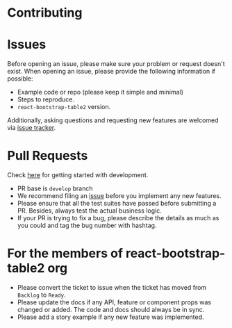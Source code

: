 # Contributing

# Issues
Before opening an issue, please make sure your problem or request doesn't exist. When opening an issue, please provide the following information if possible:

* Example code or repo (please keep it simple and minimal)
* Steps to reproduce.
* `react-bootstrap-table2` version.

Additionally, asking questions and requesting new features are welcomed via [issue tracker](https://github.com/SujiJoe/react-bootstrap-table2/issues).

# Pull Requests
Check [here](./docs/development.md) for getting started with development.

* PR base is `develop` branch
* We recommend filing an [issue](https://github.com/SujiJoe/react-bootstrap-table2/issues) before you implement any new features.
* Please ensure that all the test suites have passed before submitting a PR. Besides, always test the actual business logic.
* If your PR is trying to fix a bug, please describe the details as much as you could and tag the bug number with hashtag.

# For the members of react-bootstrap-table2 org
* Please convert the ticket to issue when the ticket has moved from `Backlog` to `Ready`.
* Please update the docs if any API, feature or component props was changed or added. The code and docs should always be in sync.
* Please add a story example if any new feature was implemented.
